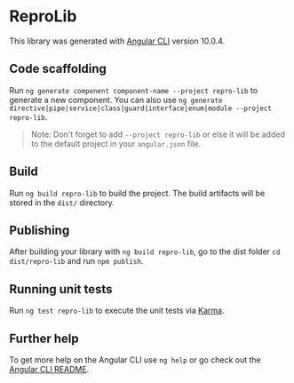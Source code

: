 # ReproLib

This library was generated with [Angular CLI](https://github.com/angular/angular-cli) version 10.0.4.

## Code scaffolding

Run `ng generate component component-name --project repro-lib` to generate a new component. You can also use `ng generate directive|pipe|service|class|guard|interface|enum|module --project repro-lib`.
> Note: Don't forget to add `--project repro-lib` or else it will be added to the default project in your `angular.json` file. 

## Build

Run `ng build repro-lib` to build the project. The build artifacts will be stored in the `dist/` directory.

## Publishing

After building your library with `ng build repro-lib`, go to the dist folder `cd dist/repro-lib` and run `npm publish`.

## Running unit tests

Run `ng test repro-lib` to execute the unit tests via [Karma](https://karma-runner.github.io).

## Further help

To get more help on the Angular CLI use `ng help` or go check out the [Angular CLI README](https://github.com/angular/angular-cli/blob/master/README.md).
